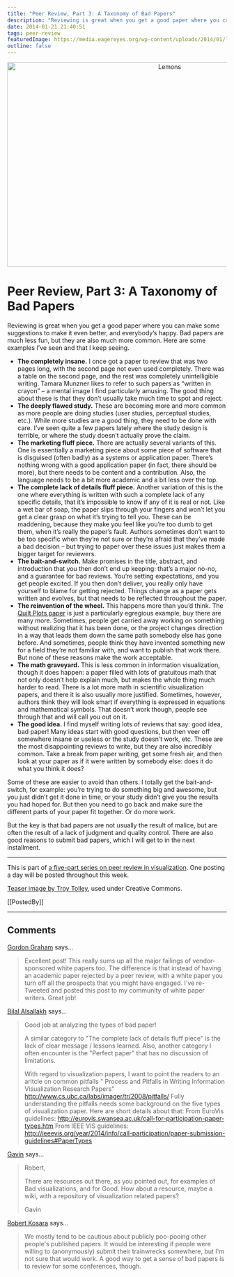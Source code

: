 ```yaml
---
title: "Peer Review, Part 3: A Taxonomy of Bad Papers"
description: "Reviewing is great when you get a good paper where you can make some suggestions to make it even better, and everybody’s happy. Bad papers are much less fun, but they are also much more common. Here are some examples I’ve seen and that I keep seeing."
date: 2014-01-21 21:40:51
tags: peer-review
featuredImage: https://media.eagereyes.org/wp-content/uploads/2014/01/lemons.jpg
outline: false
---
```


<p align="center"><img class="aligncenter size-medium wp-image-3076" alt="Lemons" src="https://media.eagereyes.org/wp-content/uploads/2014/01/lemons.jpg" width="730" height="470" /></p>

# Peer Review, Part 3: A Taxonomy of Bad Papers

Reviewing is great when you get a good paper where you can make some suggestions to make it even better, and everybody’s happy. Bad papers are much less fun, but they are also much more common. Here are some examples I’ve seen and that I keep seeing.


<ul>
    <li><strong>The completely insane.</strong> I once got a paper to review that was two pages long, with the second page not even used completely. There was a table on the second page, and the rest was completely unintelligible writing. Tamara Munzner likes to refer to such papers as “written in crayon” – a mental image I find particularly amusing. The good thing about these is that they don’t usually take much time to spot and reject.</li>
    <li><strong>The deeply flawed study.</strong> These are becoming more and more common as more people are doing studies (user studies, perceptual studies, etc.). While more studies are a good thing, they need to be done with care. I’ve seen quite a few papers lately where the study design is terrible, or where the study doesn’t actually prove the claim.</li>
    <li><strong>The marketing fluff piece.</strong> There are actually several variants of this. One is essentially a marketing piece about some piece of software that is disguised (often badly) as a systems or application paper. There’s nothing wrong with a good application paper (in fact, there should be more), but there needs to be content and a contribution. Also, the language needs to be a bit more academic and a bit less over the top.</li>
    <li><strong>The complete lack of details fluff piece.</strong> Another variation of this is the one where everything is written with such a complete lack of any specific details, that it’s impossible to know if any of it is real or not. Like a wet bar of soap, the paper slips through your fingers and won’t let you get a clear grasp on what it’s trying to tell you. These can be maddening, because they make you feel like you’re too dumb to get them, when it’s really the paper’s fault. Authors sometimes don’t want to be too specific when they’re not sure or they’re afraid that they’ve made a bad decision – but trying to paper over these issues just makes them a bigger target for reviewers.</li>
    <li><strong>The bait-and-switch.</strong> Make promises in the title, abstract, and introduction that you then don’t end up keeping: that’s a major no-no, and a guarantee for bad reviews. You’re setting expectations, and you get people excited. If you then don’t deliver, you really only have yourself to blame for getting rejected. Things change as a paper gets written and evolves, but that needs to be reflected throughout the paper.</li>
    <li><strong>The reinvention of the wheel.</strong> This happens more than you’d think. The <a href="/series/peer-review/1-quilt-plots">Quilt Plots paper</a> is just a particularly egregious example, buy there are many more. Sometimes, people get carried away working on something without realizing that it has been done, or the project changes direction in a way that leads them down the same path somebody else has gone before. And sometimes, people think they have invented something new for a field they’re not familiar with, and want to publish that work there. But none of these reasons make the work acceptable.</li>
    <li><strong>The math graveyard.</strong> This is less common in information visualization, though it does happen: a paper filled with lots of gratuitous math that not only doesn’t help explain much, but makes the whole thing much harder to read. There is a lot more math in scientific visualization papers, and there it is also usually more justified. Sometimes, however, authors think they will look smart if everything is expressed in equations and mathematical symbols. That doesn’t work though, people see through that and will call you out on it.</li>
    <li><strong>The good idea.</strong> I find myself writing lots of reviews that say: good idea, bad paper! Many ideas start with good questions, but then veer off somewhere insane or useless or the study doesn’t work, etc. These are the most disappointing reviews to write, but they are also incredibly common. Take a break from paper writing, get some fresh air, and then look at your paper as if it were written by somebody else: does it do what you think it does?</li>
</ul>

Some of these are easier to avoid than others. I totally get the bait-and-switch, for example: you’re trying to do something big and awesome, but you just didn’t get it done in time, or your study didn’t give you the results you had hoped for. But then you need to go back and make sure the different parts of your paper fit together. Or do more work.

But the key is that bad papers are not usually the result of malice, but are often the result of a lack of judgment and quality control. There are also good reasons to submit bad papers, which I will get to in the next installment.

<hr />

This is part of <a href="/tag/peer-review">a five-part series on peer review in visualization</a>. One posting a day will be posted throughout this week.

<a href="http://www.flickr.com/photos/sugarhiccuphiccup/4808604692/">Teaser image by Troy Tolley</a>, used under Creative Commons.

[[PostedBy]]

<aside class="comments">

---
## Comments

<a href="http://www.ThatWhitePaperGuy.com" rel="nofollow noopener" target="_blank">Gordon Graham</a> says…
>	Excellent post! This really sums up all the major failings of vendor-sponsored white papers too. The difference is that instead of having an academic paper rejected by a peer review, with a white paper you turn off all the prospects that you might have engaged. I've re-Tweeted and posted this post to my community of white paper writers. Great job!

<a href="http://www.cvast.tuwien.ac.at/~bilal" rel="nofollow noopener" target="_blank">Bilal Alsallakh</a> says…
>	Good job at analyzing the types of bad paper!
>	
>	A similar category to "The complete lack of details fluff piece" is the lack of clear message / lessons learned.
>	Also, another category I often encounter is the "Perfect paper" that has no discussion of limitations.
>	
>	With regard to visualization papers, I want to point the readers to an aritcle on common pitfalls 
>	" Process and Pitfalls in Writing Information Visualization Research Papers"
>	http://www.cs.ubc.ca/labs/imager/tr/2008/pitfalls/
>	Fully understanding the pitfalls needs some background on the five types of visualization paper. Here are short details about that:
>	From EuroVis guidelines: http://eurovis.swansea.ac.uk/call-for-participation-paper-types.htm
>	From IEEE VIS guidelines: http://ieeevis.org/year/2014/info/call-participation/paper-submission-guidelines#PaperTypes

<a href="http://makeapowerfulpoint.com" rel="nofollow noopener" target="_blank">Gavin</a> says…
>	Robert,
>	
>	There are resources out there, as you pointed out, for examples of Bad visualizations, and for Good. How about a resource, maybe a wiki, with a repository of visualization related papers?
>	
>	Gavin

<a href="/about" rel="nofollow noopener" target="_blank">Robert Kosara</a> says…
>	We mostly tend to be cautious about publicly poo-pooing other people's published papers. It would be interesting if people were willing to (anonymously) submit their trainwrecks somewhere, but I'm not sure that would work. A good way to get a sense of bad papers is to review for some conferences, though.

</aside>

